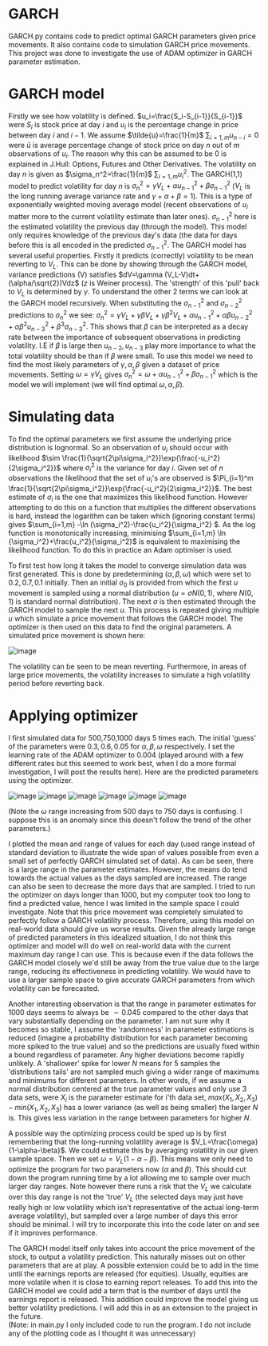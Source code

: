 # GARCH
GARCH.py contains code to predict optimal GARCH parameters given price movements. It also contains code to simulation GARCH price movements. This project was done to investigate the use of ADAM optimizer in GARCH parameter estimation.

# GARCH model 
Firstly we see how volatility is defined. $u_i=\frac{S_i-S_{i-1}}{S_{i-1}}$ were $S_i$ is stock price at day $i$ and $u_i$ is the percentage change in price between day $i$ and $i-1$. We assume $\tilde{u}=\frac{1}{m}$ $\sum_{i=1,m} u_{n-i}=0$ were $\tilde{u}$ is average percentage change of stock price on day $n$ out of $m$ observations of $u_i$. The reason why this can be assumed to be 0 is explained in J.Hull: Options, Futures and Other Derivatives. The volatility on day $n$ is given as $\sigma_n^2=\frac{1}{m}$ $\sum_{i=1,m} u^2_i$. The GARCH(1,1) model to predict volatility for day $n$ is $\sigma_n^2=\gamma V_L+\alpha u_{n-1}^2+\beta \sigma_{n-1}^2$ ($V_L$ is the long running average variance rate and $\gamma+\alpha+\beta=1$). This is a type of exponentially weighted moving average model (recent observations of $u_i$ matter more to the current volatility estimate than later ones). $\sigma_{n-1}^2$ here is the estimated volatility the previous day (through the model). This model only requires knowledge of the previous day's data (the data for days before this is all encoded in the predicted $\sigma_{n-1}^2$. The GARCH model has several useful properties. Firstly it predicts (correctly) volatility to be mean reverting to $V_L$. This can be done by showing through the GARCH model, variance predictions (V) satisfies $dV=\gamma (V_L-V)dt+(\alpha/\sqrt{2})Vdz$ ($z$ is Weiner process). The 'strength' of this 'pull' back to $V_L$ is determined by $\gamma$. To understand the other 2 terms we can look at the GARCH model recursively. When substituting the $\sigma_{n-1}^2$ and $\sigma_{n-2}^2$ predictions to $\sigma_n^2$ we see: $\sigma_n^2=\gamma V_L+\gamma\beta V_L+\gamma \beta^2 V_L+\alpha u_{n-1}^2+\alpha \beta u_{n-2}^2+\alpha \beta^2u_{n-3}^2+\beta^3\sigma_{n-3}^2$. This shows that $\beta$ can be interpreted as a decay rate between the importance of subsequent observations in predicting volatility. I.E if $\beta$ is large then $u_{n-2},u_{n-3}$ play more importance to what the total volatility should be than if $\beta$ were small. To use this model we need to find the most likely parameters of $\gamma,\alpha,\beta$ given a dataset of price movements. Setting $\omega=\gamma V_L$ gives $\sigma_n^2=\omega+\alpha u_{n-1}^2+\beta \sigma_{n-1}^2$ which is the model we will implement (we will find optimal $\omega,\alpha,\beta$).

# Simulating data
To find the optimal parameters we first assume the underlying price distribution is lognormal. So an observation of $u_i$ should occur with likelihood $\sim \frac{1}{\sqrt{2\pi\sigma_i^2}}\exp{\frac{-u_i^2}{2\sigma_i^2}}$ where $\sigma_i^2$ is the variance for day $i$. Given set of $n$ observations the likelihood that the set of $u_i$'s are observed is $\Pi_{i=1}^m \frac{1}{\sqrt{2\pi\sigma_i^2}}\exp{\frac{-u_i^2}{2\sigma_i^2}}$. The best estimate of $\sigma_i$ is the one that maximizes this likelihood function. However attempting to do this on a function that multiplies the different observations is hard, instead the logarithm can be taken which (ignoring constant terms) gives $\sum_{i=1,m} -\ln (\sigma_i^2)-\frac{u_i^2}{\sigma_i^2} $. As the log function is monotonically increasing, minimising $\sum_{i=1,m} \ln {\sigma_i^2}+\frac{u_i^2}{\sigma_i^2}$ is equivalent to maximising the likelihood function. To do this in practice an Adam optimiser is used. 

To first test how long it takes the model to converge simulation data was first generated. This is done by predetermining ($\alpha,\beta,\omega$) which were set to $0.2,0.7,0.1$ initially. Then an initial $\sigma_0$ is provided from which the first $u$ movement is sampled using a normal distribution ($u=\sigma N(0,1)$, where $N(0,1)$ is standard normal distribution). The next $\sigma$ is then estimated through the GARCH model to sample the next $u$. This process is repeated giving multiple $u$ which simulate a price movement that follows the GARCH model. The optimizer is then used on this data to find the original parameters. A simulated price movement is shown here:

![image](https://github.com/adi587/Volatilityforcasting/assets/63116085/42e07492-6b79-4c63-bf99-10a7e6623c84)


The volatility can be seen to be mean reverting. Furthermore, in areas of large price movements, the volatility increases to simulate a high volatility period before reverting back.

# Applying optimizer
I first simulated data for 500,750,1000 days 5 times each. The initial 'guess' of the parameters were $0.3,0.6,0.05$ for $\alpha,\beta,\omega$ respectively. I set the learning rate of the ADAM optimizer to 0.004 (played around with a few different rates but this seemed to work best, when I do a more formal investigation, I will post the results here). Here are the predicted parameters using the optimizer.

![image](https://github.com/adi587/Volatilityforcasting/assets/63116085/d321a33a-c542-4b89-abc5-2c46dd8e388d) ![image](https://github.com/adi587/Volatilityforcasting/assets/63116085/62e62903-cc6a-42a4-a9f6-69631fd4c32f) ![image](https://github.com/adi587/Volatilityforcasting/assets/63116085/526162a8-b1ae-4dbc-82b2-9a85fd095b79)
![image](https://github.com/adi587/Volatilityforcasting/assets/63116085/dcfba064-e612-48d2-88c4-0e96a135fe50) ![image](https://github.com/adi587/Volatilityforcasting/assets/63116085/d2b7b024-321d-48cf-a308-1da26d48f750) ![image](https://github.com/adi587/Volatilityforcasting/assets/63116085/5228be83-9596-4e99-8012-f78b24ff98a1)







(Note the $\omega$ range increasing from 500 days to 750 days is confusing. I suppose this is an anomaly since this doesn't follow the trend of the other parameters.)




I plotted the mean and range of values for each day (used range instead of standard deviation to illustrate the wide span of values possible from even a small set of perfectly GARCH simulated set of data). As can be seen, there is a large range in the parameter estimates. However, the means do tend towards the actual values as the days sampled are increased. The range can also be seen to decrease the more days that are sampled. I tried to run the optimizer on days longer than 1000, 
but my computer took too long to find a predicted value, hence I was limited in the sample space I could investigate. Note that this price movement was completely simulated to perfectly follow a GARCH volatility process. Therefore, using this model on real-world data should give us worse results. Given the already large range of predicted parameters in this idealized situation, I do not think this optimizer and model will do well on real-world data with the current maximum day range I can use. This is because even if the data follows the GARCH model closely we'd still be away from the true value due to the large range, reducing its effectiveness in predicting volatility. We would have to use a larger sample space to give accurate GARCH parameters from which volatility can be forecasted. 

Another interesting observation is that the range in parameter estimates for 1000 days seems to always be $\sim 0.045$ compared to the other days that vary substantially depending on the parameter. I am not sure why it becomes so stable, I assume the 'randomness' in parameter estimations is reduced (imagine a probability distribution for each parameter becoming more spiked to the true value) and so the predictions are usually fixed within a bound regardless of parameter. Any higher deviations become rapidly unlikely. A 'shallower' spike for lower $N$ means for 5 samples the 'distributions tails' are not sampled much giving a wider range of maximums and minimums for different parameters. In other words, if we assume a normal distribution centered at the true parameter values and only use 3 data sets, were $X_i$ is the parameter estimate for i'th data set, $max(X_1,X_2,X_3)-min(X_1,X_2,X_3)$ has a lower variance (as well as being smaller) the larger $N$ is. This gives less variation in the range between parameters for higher $N$.


A possible way the optimizing process could be sped up is by first remembering that the long-running volatility average is $V_L=\frac{\omega}{1-\alpha-\beta}$. We could estimate this by averaging volatility in our given sample space. Then we set $\omega=V_L(1-\alpha-\beta)$. This means we only need to optimize the program for two parameters now ($\alpha$ and $\beta$). This should cut down the program running time by a lot allowing me to sample over much larger day ranges. Note however there runs a risk that the $V_L$ we calculate over this day range is not the 'true' $V_L$ (the selected days may just have really high or low volatility which isn't representative of the actual long-term average volatility), but sampled over a large number of days this error should be minimal. I will try to incorporate this into the code later on and see if it improves performance. 

The GARCH model itself only takes into account the price movement of the stock, to output a volatility prediction. This naturally misses out on other parameters that are at play. A possible extension could be to add in the time until the earnings reports are released (for equities). Usually, equities are more volatile when it is close to earning report releases. To add this into the GARCH model we could add a term that is the number of days until the earnings report is released. This addition could improve the model giving us better volatility predictions. I will add this in as an extension to the project in the future.    
(Note: in main.py I only included code to run the program. I do not include any of the plotting code as I thought it was unnecessary)

